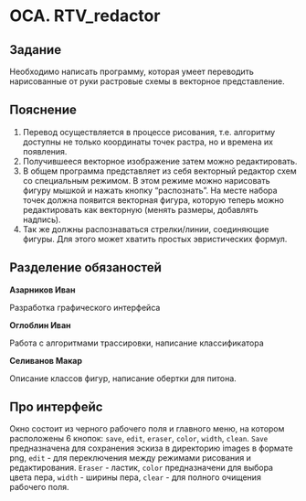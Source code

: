 # ОСА. RTV_redactor

## Задание 
Необходимо написать программу, которая умеет переводить 
нарисованные от руки растровые схемы в векторное представление.

## Пояснение
1) Перевод осуществляется в процессе рисования, т.е. алгоритму
доступны не только координаты точек растра, но и времена их 
появления. 
2) Получившееся векторное изображение затем можно 
редактировать. 
3) В общем программа представляет из себя векторный редактор 
схем со специальным режимом. В этом режиме можно нарисовать 
фигуру мышкой и нажать кнопку “распознать”. На месте набора 
точек должна появится векторная фигура, которую теперь можно 
редактировать как векторную (менять размеры, добавлять 
надпись). 
4) Так же должны распознаваться стрелки/линии, соединяющие 
фигуры.  Для этого может хватить простых эвристических формул.

## Разделение обязаностей

__Азарников Иван__

Разработка графического интерфейса

__Оглоблин Иван__

Работа с алгоритмами трассировки, написание классификатора

__Селиванов Макар__

Описание классов фигур, написание обертки для питона.

## Про интерфейс

Окно состоит из черного рабочего поля и главного меню, на
котором расположены 6 кнопок: `save`, `edit`, `eraser`, 
`color`, `width`, `clean`. `Save` предназначена для сохранения 
эскиза в директорию images в формате png, `edit` - для переключения
между режимами рисования и редактирования. `Eraser` - ластик, `color` 
предназначени для выбора цвета пера, `width` - ширины пера, `clear` - 
для полного очищения рабочего поля.
